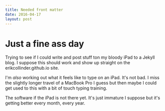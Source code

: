 ```yaml
---
title: Needed front matter
date: 2016-04-17
layout: post
---
```


# Just a fine ass day

Trying to see if I could write and post stuff ton my bloody iPad to a Jekyll blog. I suppose this should work and show up straight on the erikcollinder.github.io site.

I'm _also_ working out what it feels like to type on an iPad. It's not bad. I miss the slightly longer travel of a MacBook Pro I guess but then maybe I could get used to this with a bit of touch typing training. 

The software if the iPad is not there yet. It's just immature I suppose but it's getting better every month, every year. 
